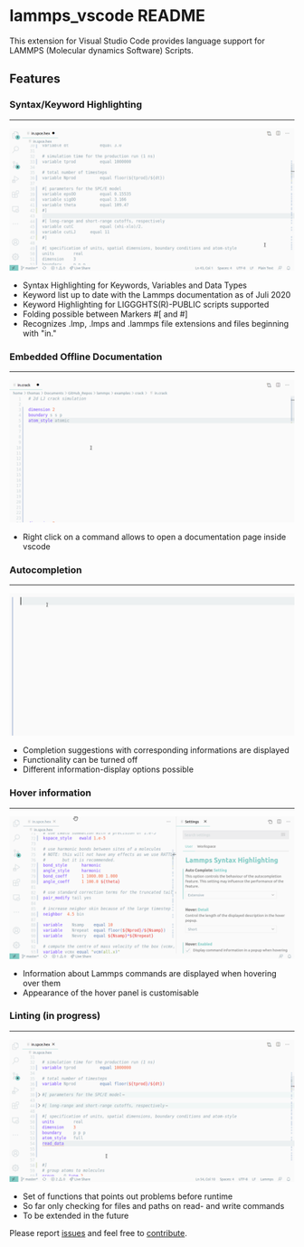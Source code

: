 # lammps_vscode README

This extension for Visual Studio Code provides language support for LAMMPS (Molecular dynamics Software) Scripts.

## Features

### Syntax/Keyword Highlighting 
---
![Syntax Highlighting](imgs/lammps-lng-anim.gif)

- Syntax Highlighting for Keywords, Variables and Data Types
- Keyword list up to date with the Lammps documentation as of Juli 2020
- Keyword Highlighting for LIGGGHTS(R)-PUBLIC scripts supported
- Folding possible between Markers #[ and #]
- Recognizes .lmp, .lmps and .lammps file extensions and files beginning with "in."



### Embedded Offline Documentation 
---
![Embedded Offline Documentation](imgs/doc_panel.gif)

- Right click on a command allows to open a documentation page inside vscode



### Autocompletion
---
![Autocompletion](imgs/autocomplete.gif)

- Completion suggestions with corresponding informations are displayed
- Functionality can be turned off
- Different information-display options possible 



### Hover information
---
![Hover](imgs/hover.gif)

- Information about Lammps commands are displayed when hovering over them
- Appearance of the hover panel is customisable



### Linting (in progress)
---
![Lint](imgs/lint.gif)

- Set of functions that points out problems before runtime
- So far only checking for files and paths on read- and write commands
- To be extended in the future



Please report [issues](https://github.com/ThFriedrich/lammps_vscode/issues) and feel free to [contribute](https://github.com/ThFriedrich/lammps_vscode).

